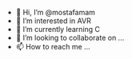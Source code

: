 - 👋 Hi, I’m @mostafamam
- 👀 I’m interested in AVR
- 🌱 I’m currently learning C
- 💞️ I’m looking to collaborate on ...
- 📫 How to reach me ...

<!---
mostafamam/mostafamam is a ✨ special ✨ repository because its `README.md` (this file) appears on your GitHub profile.
You can click the Preview link to take a look at your changes.
--->
